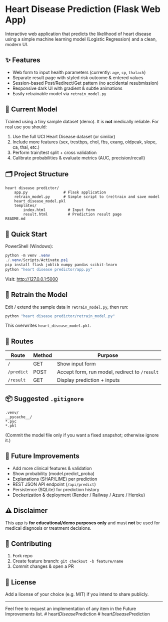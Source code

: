 # Heart Disease Prediction (Flask Web App)

Interactive web application that predicts the likelihood of heart disease using a simple machine learning model (Logistic Regression) and a clean, modern UI.

## ✨ Features
- Web form to input health parameters (currently: `age`, `cp`, `thalach`)
- Separate result page with styled risk outcome & entered values
- Session-based Post/Redirect/Get pattern (no accidental resubmission)
- Responsive dark UI with gradient & subtle animations
- Easily retrainable model via `retrain_model.py`

## 🧠 Current Model
Trained using a tiny sample dataset (demo). It is **not** medically reliable. For real use you should:
1. Use the full UCI Heart Disease dataset (or similar)
2. Include more features (sex, trestbps, chol, fbs, exang, oldpeak, slope, ca, thal, etc.)
3. Perform train/test split + cross validation
4. Calibrate probabilities & evaluate metrics (AUC, precision/recall)

## 🗂 Project Structure
```
heart disease predictor/
	app.py                # Flask application
	retrain_model.py      # Simple script to (re)train and save model
	heart_disease_model.pkl
	templates/
		index.html          # Input form
		result.html         # Prediction result page
README.md
```

## 🚀 Quick Start
PowerShell (Windows):
```powershell
python -m venv .venv
./.venv/Scripts/Activate.ps1
pip install flask joblib numpy pandas scikit-learn
python "heart disease predictor/app.py"
```
Visit: http://127.0.0.1:5000

## 🔁 Retrain the Model
Edit / extend the sample data in `retrain_model.py`, then run:
```powershell
python "heart disease predictor/retrain_model.py"
```
This overwrites `heart_disease_model.pkl`.

## 📝 Routes
| Route | Method | Purpose |
|-------|--------|---------|
| `/` | GET | Show input form |
| `/predict` | POST | Accept form, run model, redirect to `/result` |
| `/result` | GET | Display prediction + inputs |

## 📦 Suggested `.gitignore`
```
.venv/
__pycache__/
*.pyc
*.pkl
```
(Commit the model file only if you want a fixed snapshot; otherwise ignore it.)

## 🧪 Future Improvements
- Add more clinical features & validation
- Show probability (model.predict_proba)
- Explanations (SHAP/LIME) per prediction
- REST JSON API endpoint (`/api/predict`)
- Persistence (SQLite) for prediction history
- Dockerization & deployment (Render / Railway / Azure / Heroku)

## ⚠ Disclaimer
This app is **for educational/demo purposes only** and must **not** be used for medical diagnosis or treatment decisions.

## 🤝 Contributing
1. Fork repo
2. Create feature branch: `git checkout -b feature/name`
3. Commit changes & open a PR

## 📜 License
Add a license of your choice (e.g. MIT) if you intend to share publicly.

---
Feel free to request an implementation of any item in the Future Improvements list.
#   h e a r t _ D i s e a s e _ P r e d i c t i o n  
 #   h e a r t _ D i s e a s e _ P r e d i c t i o n  
 
